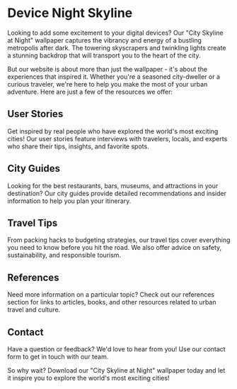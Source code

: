 <!--font:Montserrat-->

# Device Night Skyline

Looking to add some excitement to your digital devices? Our "City Skyline at Night" wallpaper captures the vibrancy and energy of a bustling metropolis after dark. The towering skyscrapers and twinkling lights create a stunning backdrop that will transport you to the heart of the city.

But our website is about more than just the wallpaper - it's about the experiences that inspired it. Whether you're a seasoned city-dweller or a curious traveler, we're here to help you make the most of your urban adventure. Here are just a few of the resources we offer:

## User Stories

Get inspired by real people who have explored the world's most exciting cities! Our user stories feature interviews with travelers, locals, and experts who share their tips, insights, and favorite spots.

## City Guides

Looking for the best restaurants, bars, museums, and attractions in your destination? Our city guides provide detailed recommendations and insider information to help you plan your itinerary.

## Travel Tips

From packing hacks to budgeting strategies, our travel tips cover everything you need to know before you hit the road. We also offer advice on safety, sustainability, and responsible tourism.

## References

Need more information on a particular topic? Check out our references section for links to articles, books, and other resources related to urban travel and culture.

## Contact

Have a question or feedback? We'd love to hear from you! Use our contact form to get in touch with our team.

So why wait? Download our "City Skyline at Night" wallpaper today and let it inspire you to explore the world's most exciting cities!

<!--

Write me content for website with wallpaper which alt text is:

"A city skyline at night"

The name/title of the page should not be 1:1 copy of the alt text but rather a real content of the website which is using this wallpaper.

- Use markdown format 
- Start with heading
- Heading should be short and concise
- The content should look like a real website 
- The website should not be about the wallpaper, wallpaper is just a related background
- Heading should be contain work "wallpaper" or "background"
- Include real sections like references, contact, user stories, etc. use things relevant to the page purpose.
- Feel free to use structure like headings, bullets, numbering, blockquotes, paragraphs, horizontal lines, etc.
- You can use formatting like bold or _italic_
- You can include UTF-8 emojis
- Links should be only #hash anchors (and you can refer to the document itself)
- Do not include images


---


# Nightlife Vibes: A Background for Your Urban Adventure

Are you looking to add some excitement to your desktop or phone screen? Our "City Skyline at Night" wallpaper is the perfect choice! This stunning image captures the vibrant energy of a bustling metropolis after dark, with towering skyscrapers and twinkling lights stretching as far as the eye can see.

But our website isn't just about the wallpaper - it's about the experiences that inspired it. Whether you're a seasoned city-dweller or a curious traveler, we're here to help you make the most of your urban adventure. Here are just a few of the resources we offer:

## User Stories

Get inspired by real people who have explored the world's most exciting cities! Our user stories feature interviews with travelers, locals, and experts who share their tips, insights, and favorite spots.

## City Guides

Looking for the best restaurants, bars, museums, and attractions in your destination? Our city guides provide detailed recommendations and insider information to help you plan your itinerary.

## Travel Tips

From packing hacks to budgeting strategies, our travel tips cover everything you need to know before you hit the road. We also offer advice on safety, sustainability, and responsible tourism.

## References

Need more information on a particular topic? Check out our references section for links to articles, books, and other resources related to urban travel and culture.

## Contact

Have a question or feedback? We'd love to hear from you! Use our contact form to get in touch with our team.

So why wait? Download our "City Skyline at Night" wallpaper today and start dreaming up your next adventure!


---


Heading is too long, rewrite whole content.


---


# Urban Nights: A Background for Your Desktop or Phone

Looking to add some excitement to your digital devices? Our "City Skyline at Night" wallpaper captures the vibrant energy of a bustling metropolis after dark, with towering skyscrapers and twinkling lights stretching as far as the eye can see. But our website is about more than just the wallpaper - it's about the experiences that inspired it.

Whether you're a seasoned city-dweller or a curious traveler, we're here to help you make the most of your urban adventure. Here are just a few of the resources we offer:

## User Stories

Get inspired by real people who have explored the world's most exciting cities! Our user stories feature interviews with travelers, locals, and experts who share their tips, insights, and favorite spots.

## City Guides

Looking for the best restaurants, bars, museums, and attractions in your destination? Our city guides provide detailed recommendations and insider information to help you plan your itinerary.

## Travel Tips

From packing hacks to budgeting strategies, our travel tips cover everything you need to know before you hit the road. We also offer advice on safety, sustainability, and responsible tourism.

## References

Need more information on a particular topic? Check out our references section for links to articles, books, and other resources related to urban travel and culture.

## Contact

Have a question or feedback? We'd love to hear from you! Use our contact form to get in touch with our team.

So why wait? Download our "City Skyline at Night" wallpaper today and start dreaming up your next urban adventure!


---


Heading is too long, rewrite whole content.


---


# Nighttime Cityscape: A Stunning Background for Your Devices

Looking to add some excitement to your desktop or phone screen? Our "City Skyline at Night" wallpaper captures the vibrancy and energy of a bustling metropolis after dark. The towering skyscrapers and twinkling lights create a stunning backdrop that will make you feel like you're right in the heart of the city.

But our website is about more than just the wallpaper - it's about the experiences that inspired it. Whether you're a seasoned city-dweller or a curious traveler, we're here to help you make the most of your urban adventure. Here are just a few of the resources we offer:

## User Stories

Get inspired by real people who have explored the world's most exciting cities! Our user stories feature interviews with travelers, locals, and experts who share their tips, insights, and favorite spots.

## City Guides

Looking for the best restaurants, bars, museums, and attractions in your destination? Our city guides provide detailed recommendations and insider information to help you plan your itinerary.

## Travel Tips

From packing hacks to budgeting strategies, our travel tips cover everything you need to know before you hit the road. We also offer advice on safety, sustainability, and responsible tourism.

## References

Need more information on a particular topic? Check out our references section for links to articles, books, and other resources related to urban travel and culture.

## Contact

Have a question or feedback? We'd love to hear from you! Use our contact form to get in touch with our team.

So why wait? Download our "City Skyline at Night" wallpaper today and let it inspire you to explore the world's most exciting cities!


---


Heading is too long, rewrite whole content.


---


# Night Skyline: A Stunning Background for Your Digital Devices

Looking to add some excitement to your digital devices? Our "City Skyline at Night" wallpaper captures the vibrancy and energy of a bustling metropolis after dark. The towering skyscrapers and twinkling lights create a stunning backdrop that will transport you to the heart of the city.

But our website is about more than just the wallpaper - it's about the experiences that inspired it. Whether you're a seasoned city-dweller or a curious traveler, we're here to help you make the most of your urban adventure. Here are just a few of the resources we offer:

## User Stories

Get inspired by real people who have explored the world's most exciting cities! Our user stories feature interviews with travelers, locals, and experts who share their tips, insights, and favorite spots.

## City Guides

Looking for the best restaurants, bars, museums, and attractions in your destination? Our city guides provide detailed recommendations and insider information to help you plan your itinerary.

## Travel Tips

From packing hacks to budgeting strategies, our travel tips cover everything you need to know before you hit the road. We also offer advice on safety, sustainability, and responsible tourism.

## References

Need more information on a particular topic? Check out our references section for links to articles, books, and other resources related to urban travel and culture.

## Contact

Have a question or feedback? We'd love to hear from you! Use our contact form to get in touch with our team.

So why wait? Download our "City Skyline at Night" wallpaper today and let it inspire you to explore the world's most exciting cities!


---


Write me a Google font which is best fitting for the website.

Pick from the list:
- Exo 2
- Poppins
- Lato
- Lobster
- IBM Plex Sans
- Orbitron
- Inter
- Barlow Condensed
- Great Vibes
- Roboto
- Playfair Display
- Raleway
- Alegreya
- Montserrat
- Dancing Script
- Open Sans
- Futura


Write just the font name nothing else.


---


Montserrat

-->

